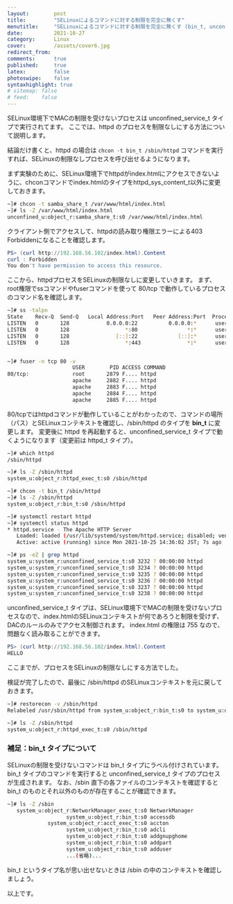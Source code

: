 ```yaml
---
layout:        post
title:         "SELinuxによるコマンドに対する制限を完全に無くす"
menutitle:     "SELinuxによるコマンドに対する制限を完全に無くす (bin_t, unconfined_service_t)"
date:          2021-10-27
category:      Linux
cover:         /assets/cover6.jpg
redirect_from:
comments:      true
published:     true
latex:         false
photoswipe:    false
syntaxhighlight: true
# sitemap: false
# feed:    false
---
```


SELinux環境下でMACの制限を受けないプロセスは unconfined_service_t タイプで実行されてます。
ここでは、httpd のプロセスを制限なしにする方法について説明します。

結論だけ書くと、httpd の場合は `chcon -t bin_t /sbin/httpd` コマンドを実行すれば、SELinuxの制限なしプロセスを呼び出せるようになります。

まず実験のために、SELinux環境下でhttpdがindex.htmlにアクセスできないように、chconコマンドでindex.htmlのタイプをhttpd_sys_content_t以外に変更しておきます。
```bash
~]# chcon -t samba_share_t /var/www/html/index.html
~]# ls -Z /var/www/html/index.html
unconfined_u:object_r:samba_share_t:s0 /var/www/html/index.html
```
クライアント側でアクセスして、httpdの読み取り権限エラーによる403 Forbiddenになることを確認します。
```powershell
PS> (curl http://192.168.56.102/index.html).Content
curl : Forbidden
You don't have permission to access this resource.
```
ここから、httpdプロセスをSELinuxの制限なしに変更していきます。
まず、root権限でssコマンドやfuserコマンドを使って 80/tcp で動作しているプロセスのコマンド名を確認します。
```bash
~]# ss -talpn
State    Recv-Q  Send-Q   Local Address:Port   Peer Address:Port  Process
LISTEN   0       128            0.0.0.0:22          0.0.0.0:*      users:(("sshd",pid=890,fd=5))
LISTEN   0       128                  *:80                *:*      users:(("httpd",pid=3238,fd=4),...)
LISTEN   0       128               [::]:22             [::]:*      users:(("sshd",pid=890,fd=7))
LISTEN   0       128                  *:443               *:*      users:(("httpd",pid=3238,fd=8),...)


~]# fuser -n tcp 80 -v
                     USER        PID ACCESS COMMAND
80/tcp:              root       2879 F.... httpd
                     apache     2882 F.... httpd
                     apache     2883 F.... httpd
                     apache     2884 F.... httpd
                     apache     2885 F.... httpd
```

80/tcpではhttpdコマンドが動作していることがわかったので、コマンドの場所（パス）とSELinuxコンテキストを確認し、/sbin/httpd のタイプを **bin_t** に変更します。
変更後に httpd を再起動すると、unconfined_service_t タイプで動くようになります（変更前は httpd_t タイプ）。
```bash
~]# which httpd
/sbin/httpd

~]# ls -Z /sbin/httpd
system_u:object_r:httpd_exec_t:s0 /sbin/httpd

~]# chcon -t bin_t /sbin/httpd
~]# ls -Z /sbin/httpd
system_u:object_r:bin_t:s0 /sbin/httpd

~]# systemctl restart httpd
~]# systemctl status httpd
* httpd.service - The Apache HTTP Server
   Loaded: loaded (/usr/lib/systemd/system/httpd.service; disabled; vendor preset: disabled)
   Active: active (running) since Mon 2021-10-25 14:36:02 JST; 7s ago

~]# ps -eZ | grep httpd
system_u:system_r:unconfined_service_t:s0 3232 ? 00:00:00 httpd
system_u:system_r:unconfined_service_t:s0 3234 ? 00:00:00 httpd
system_u:system_r:unconfined_service_t:s0 3235 ? 00:00:00 httpd
system_u:system_r:unconfined_service_t:s0 3236 ? 00:00:00 httpd
system_u:system_r:unconfined_service_t:s0 3237 ? 00:00:00 httpd
system_u:system_r:unconfined_service_t:s0 3238 ? 00:00:00 httpd
```
unconfined_service_t タイプは、SELinux環境下でMACの制限を受けないプロセスなので、index.htmlのSELinuxコンテキストが何であろうと制限を受けず、DACのルールのみでアクセス制御されます。
index.html の権限は 755 なので、問題なく読み取ることができます。
```powershell
PS> (curl http://192.168.56.102/index.html).Content
HELLO
```
ここまでが、プロセスをSELinuxの制限なしにする方法でした。

検証が完了したので、最後に /sbin/httpd のSELinuxコンテキストを元に戻しておきます。
```bash
~]# restorecon -v /sbin/httpd
Relabeled /usr/sbin/httpd from system_u:object_r:bin_t:s0 to system_u:object_r:httpd_exec_t:s0

~]# ls -Z /sbin/httpd
system_u:object_r:httpd_exec_t:s0 /sbin/httpd
```

### 補足：bin_t タイプについて
SELinuxの制限を受けないコマンドは bin_t タイプにラベル付けされています。
bin_t タイプのコマンドを実行すると unconfined_service_t タイプのプロセスが生成されます。
なお、/sbin 直下の各ファイルのコンテキストを確認すると bin_t のものとそれ以外のものが存在することが確認できます。
```bash
~]# ls -Z /sbin
   system_u:object_r:NetworkManager_exec_t:s0 NetworkManager
                   system_u:object_r:bin_t:s0 accessdb
             system_u:object_r:acct_exec_t:s0 accton
                   system_u:object_r:bin_t:s0 adcli
                   system_u:object_r:bin_t:s0 addgnupghome
                   system_u:object_r:bin_t:s0 addpart
                   system_u:object_r:bin_t:s0 adduser
                   ...(省略)...
```
bin_t というタイプ名が思い出せないときは /sbin の中のコンテキストを確認しましょう。

以上です。
